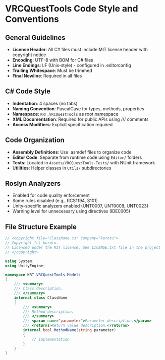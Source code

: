 # VRCQuestTools Code Style and Conventions

## General Guidelines
- **License Header**: All C# files must include MIT license header with copyright notice
- **Encoding**: UTF-8 with BOM for C# files
- **Line Endings**: LF (Unix-style) - configured in .editorconfig
- **Trailing Whitespace**: Must be trimmed
- **Final Newline**: Required in all files

## C# Code Style
- **Indentation**: 4 spaces (no tabs)
- **Naming Convention**: PascalCase for types, methods, properties
- **Namespace**: `KRT.VRCQuestTools` as root namespace
- **XML Documentation**: Required for public APIs using /// comments
- **Access Modifiers**: Explicit specification required

## Code Organization
- **Assembly Definitions**: Use .asmdef files to organize code
- **Editor Code**: Separate from runtime code using `Editor/` folders
- **Tests**: Located in `Assets/VRCQuestTools-Tests/` with NUnit framework
- **Utilities**: Helper classes in `Utils/` subdirectories

## Roslyn Analyzers
- Enabled for code quality enforcement
- Some rules disabled (e.g., RCS1194, S101) 
- Unity-specific analyzers enabled (UNT0007, UNT0008, UNT0023)
- Warning level for unnecessary using directives (IDE0005)

## File Structure Example
```csharp
// <copyright file="ClassName.cs" company="kurotu">
// Copyright (c) kurotu.
// Licensed under the MIT license. See LICENSE.txt file in the project root for full license information.
// </copyright>

using System;
using UnityEngine;

namespace KRT.VRCQuestTools.Models
{
    /// <summary>
    /// Class description.
    /// </summary>
    internal class ClassName
    {
        /// <summary>
        /// Method description.
        /// </summary>
        /// <param name="parameter">Parameter description.</param>
        /// <returns>Return value description.</returns>
        internal bool MethodName(string parameter)
        {
            // Implementation
        }
    }
}
```